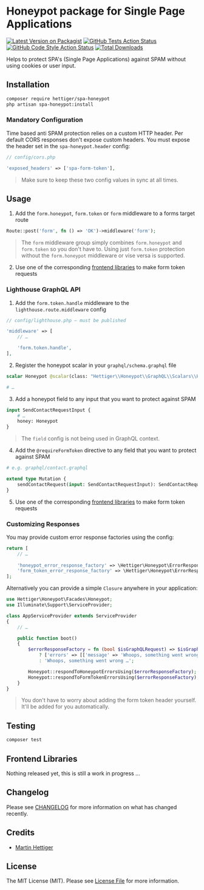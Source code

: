 # Honeypot package for Single Page Applications

[![Latest Version on Packagist](https://img.shields.io/packagist/v/hettiger/spa-honeypot.svg?style=flat-square)](https://packagist.org/packages/hettiger/spa-honeypot)
[![GitHub Tests Action Status](https://img.shields.io/github/workflow/status/hettiger/spa-honeypot/run-tests?label=tests)](https://github.com/hettiger/spa-honeypot/actions?query=workflow%3Arun-tests+branch%3Amain)
[![GitHub Code Style Action Status](https://img.shields.io/github/workflow/status/hettiger/spa-honeypot/Fix%20PHP%20code%20style%20issues?label=code%20style)](https://github.com/hettiger/spa-honeypot/actions?query=workflow%3A"Fix+PHP+code+style+issues"+branch%3Amain)
[![Total Downloads](https://img.shields.io/packagist/dt/hettiger/spa-honeypot.svg?style=flat-square)](https://packagist.org/packages/hettiger/spa-honeypot)

Helps to protect SPA's (Single Page Applications) against SPAM without using cookies or user input.

## Installation

```bash
composer require hettiger/spa-honeypot
php artisan spa-honeypot:install
```

### Mandatory Configuration

Time based anti SPAM protection relies on a custom HTTP header.
Per default CORS responses don't expose custom headers.
You must expose the header set in the `spa-honeypot.header` config:

```php
// config/cors.php

'exposed_headers' => ['spa-form-token'],
```

> Make sure to keep these two config values in sync at all times.

## Usage

1. Add the `form.honeypot`, `form.token`  or `form` middleware to a forms target route

```php
Route::post('form', fn () => 'OK')->middleware('form');
```

> The `form` middleware group simply combines `form.honeypot` and `form.token` so you don't have to.
> Using just `form.token` protection without the `form.honeypot` middleware or vise versa is supported. 

2. Use one of the corresponding [frontend libraries](#frontend-libraries) to make form token requests 

### Lighthouse GraphQL API

1. Add the `form.token.handle` middleware to the `lighthouse.route.middleware` config

```php
// config/lighthouse.php — must be published

'middleware' => [
    // …

    'form.token.handle',
],
```

2. Register the honeypot scalar in your `graphql/schema.graphql` file

```graphql
scalar Honeypot @scalar(class: "Hettiger\\Honeypot\\GraphQL\\Scalars\\HoneypotScalar")

# …
```

3. Add a honeypot field to any input that you want to protect against SPAM

```graphql
input SendContactRequestInput {
    # …
    honey: Honeypot
}
```

> The `field` config is not being used in GraphQL context.

4. Add the `@requireFormToken` directive to any field that you want to protect against SPAM

```graphql
# e.g. graphql/contact.graphql

extend type Mutation {
    sendContactRequest(input: SendContactRequestInput): SendContactRequestPayload @requireFormToken
}
```

5. Use one of the corresponding [frontend libraries](#frontend-libraries) to make form token requests

### Customizing Responses

You may provide custom error response factories using the config:

```php
return [
    // …
    
    'honeypot_error_response_factory' => \Hettiger\Honeypot\ErrorResponseFactory::class,
    'form_token_error_response_factory' => \Hettiger\Honeypot\ErrorResponseFactory::class,
];
```

Alternatively you can provide a simple `Closure` anywhere in your application:

```php
use Hettiger\Honeypot\Facades\Honeypot;
use Illuminate\Support\ServiceProvider;

class AppServiceProvider extends ServiceProvider
{
    // …

    public function boot()
    {
        $errorResponseFactory = fn (bool $isGraphQLRequest) => $isGraphQLRequest
            ? ['errors' => [['message' => 'Whoops, something went wrong …']]]
            : 'Whoops, something went wrong …';

        Honeypot::respondToHoneypotErrorsUsing($errorResponseFactory);
        Honeypot::respondToFormTokenErrorsUsing($errorResponseFactory);
    }
}
```

> You don't have to worry about adding the form token header yourself. It'll be added for you automatically.

## Testing

```bash
composer test
```

## Frontend Libraries

Nothing released yet, this is still a work in progress …

## Changelog

Please see [CHANGELOG](CHANGELOG.md) for more information on what has changed recently.

## Credits

- [Martin Hettiger](https://github.com/hettiger)

## License

The MIT License (MIT). Please see [License File](LICENSE.md) for more information.
